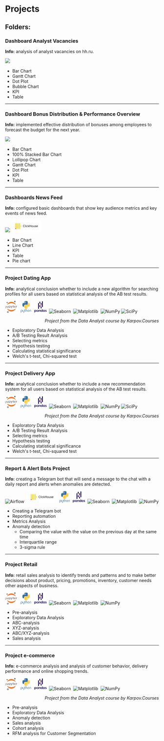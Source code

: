 # Projects
## Folders:
### Dashboard Analyst Vacancies
**Info:** analysis of analyst vacancies on hh.ru.
<div>
  <img src="https://upload.wikimedia.org/wikipedia/ru/0/06/Tableau_logo.svg" height="40"/>
</div>
<p></p>

-	Bar Chart
-	Gantt Chart
-	Dot Plot
-	Bubble Chart
-	KPI
-	Table
  ___
  
### Dashboard Bonus Distribution & Performance Overview
**Info:** implemented effective distribution of bonuses among employees to forecast the budget for the next year.
<div>
  <img src="https://upload.wikimedia.org/wikipedia/ru/0/06/Tableau_logo.svg" height="40"/>
</div>
<p></p>

-	Bar Chart
-	100% Stacked Bar Chart
-	Lollipop Chart
-	Gantt Chart
-	Dot Plot
-	KPI
-	Table
  ___

### Dashboards News Feed 
**Info:** configured basic dashboards that show key audience metrics and key events of news feed.
<div>
  <img src="https://upload.wikimedia.org/wikipedia/commons/6/6f/Superset-logo.svg" height="40"/>
  <img src="https://github.com/apache/superset/blob/master/superset-frontend/src/assets/images/clickhouse.png" height="40"/>
</div>
<p></p>

-	Bar Chart
-	Line Chart
-	KPI
-	Table
-	Pie chart
  ___
  
### Project Dating App

**Info:** analytical conclusion whether to include a new algorithm for searching profiles for all users based on statistical analysis of the AB test results.
<div>
  <img src="https://github.com/devicons/devicon/blob/master/icons/jupyter/jupyter-original-wordmark.svg" title="Jupyter" alt="Jupyter" width="40" height="40"/>&nbsp;
  <img src="https://github.com/devicons/devicon/blob/master/icons/python/python-original-wordmark.svg" title="Python" alt="Python" width="40" height="40"/>&nbsp;
  <img src="https://github.com/devicons/devicon/blob/master/icons/pandas/pandas-original-wordmark.svg" title="Pandas" alt="Pandas" width="40" height="40"/>&nbsp;
  <img src="https://user-images.githubusercontent.com/315810/92159303-30d41100-edfb-11ea-8107-1c5352202571.png" title="Seaborn" alt="Seaborn" width="40" height="40"/>&nbsp;
  <img src="https://upload.wikimedia.org/wikipedia/commons/8/84/Matplotlib_icon.svg" title="Matplotlib" alt="Matplotlib" width="40" height="40"/>&nbsp;
  <img src="https://user-images.githubusercontent.com/67586773/105040771-43887300-5a88-11eb-9f01-bee100b9ef22.png" title="NumPy" alt="NumPy" width="40" height="40"/>
  <img src="https://upload.wikimedia.org/wikipedia/commons/b/b2/SCIPY_2.svg" title="SciPy" alt="SciPy" width="40" height="40"/>  
</div>
<p align="right"><i>Project from the Data Analyst course by Karpov.Courses</i></p>

- Exploratory Data Analysis
- A/B Testing Result Analysis
- Selecting metrics
- Hypothesis testing
- Calculating statistical significance
- Welch's t-test, Chi-squared test

___
  
### Project Delivery App
**Info:** analytical conclusion whether to include a new recommendation system for all users based on statistical analysis of the AB test results.
<div>
  <img src="https://github.com/devicons/devicon/blob/master/icons/jupyter/jupyter-original-wordmark.svg" title="Jupyter" alt="Jupyter" width="40" height="40"/>&nbsp;
  <img src="https://github.com/devicons/devicon/blob/master/icons/python/python-original-wordmark.svg" title="Python" alt="Python" width="40" height="40"/>&nbsp;
  <img src="https://github.com/devicons/devicon/blob/master/icons/pandas/pandas-original-wordmark.svg" title="Pandas" alt="Pandas" width="40" height="40"/>&nbsp;
  <img src="https://user-images.githubusercontent.com/315810/92159303-30d41100-edfb-11ea-8107-1c5352202571.png" title="Seaborn" alt="Seaborn" width="40" height="40"/>&nbsp;
  <img src="https://upload.wikimedia.org/wikipedia/commons/8/84/Matplotlib_icon.svg" title="Matplotlib" alt="Matplotlib" width="40" height="40"/>&nbsp;
  <img src="https://user-images.githubusercontent.com/67586773/105040771-43887300-5a88-11eb-9f01-bee100b9ef22.png" title="NumPy" alt="NumPy" width="40" height="40"/>
  <img src="https://upload.wikimedia.org/wikipedia/commons/b/b2/SCIPY_2.svg" title="SciPy" alt="SciPy" width="40" height="40"/>
  
</div>
<p align="right"><i>Project from the Data Analyst course by Karpov.Courses</i></p>

- Exploratory Data Analysis
- A/B Testing Result Analysis
- Selecting metrics
- Hypothesis testing
- Calculating statistical significance
- Welch's t-test, Chi-squared test
___

### Report & Alert Bots Project

**Info:** creating a Telegram bot that will send a message to the chat with a daily report and alerts when anomalies are detected.

<div>
  <img src="https://upload.wikimedia.org/wikipedia/commons/d/de/AirflowLogo.png" title="Airflow" alt="Airflow" height="40"/>&nbsp;
  <img src="https://github.com/apache/superset/blob/master/superset-frontend/src/assets/images/clickhouse.png" title="ClickHouse" alt="ClickHouse" height="40"/>
  <img src="https://github.com/devicons/devicon/blob/master/icons/python/python-original-wordmark.svg" title="Python" alt="Python" width="40" height="40"/>&nbsp;
  <img src="https://github.com/devicons/devicon/blob/master/icons/pandas/pandas-original-wordmark.svg" title="Pandas" alt="Pandas" width="40" height="40"/>&nbsp;
  <img src="https://user-images.githubusercontent.com/315810/92159303-30d41100-edfb-11ea-8107-1c5352202571.png" title="Seaborn" alt="Seaborn" width="40" height="40"/>&nbsp;
  <img src="https://upload.wikimedia.org/wikipedia/commons/8/84/Matplotlib_icon.svg" title="Matplotlib" alt="Matplotlib" width="40" height="40"/>&nbsp;
  <img src="https://user-images.githubusercontent.com/67586773/105040771-43887300-5a88-11eb-9f01-bee100b9ef22.png" title="NumPy" alt="NumPy" width="40" height="40"/>
</div>

<p></p>

- Сreating a Telegram bot
- Reporting automation
- Metrics Analysis
- Anomaly detection
  - Comparing the value with the value on the previous day at the same time
  - Interquartile range
  - 3-sigma rule
___

### Project Retail
**Info:** retail sales analysis to identify trends and patterns and to make better decisions about product, pricing, promotions, inventory, customer needs other aspects of business.

<div>
  <img src="https://github.com/devicons/devicon/blob/master/icons/jupyter/jupyter-original-wordmark.svg" title="Jupyter" alt="Jupyter" width="40" height="40"/>&nbsp;
  <img src="https://github.com/devicons/devicon/blob/master/icons/python/python-original-wordmark.svg" title="Python" alt="Python" width="40" height="40"/>&nbsp;
  <img src="https://github.com/devicons/devicon/blob/master/icons/pandas/pandas-original-wordmark.svg" title="Pandas" alt="Pandas" width="40" height="40"/>&nbsp;
  <img src="https://user-images.githubusercontent.com/315810/92159303-30d41100-edfb-11ea-8107-1c5352202571.png" title="Seaborn" alt="Seaborn" width="40" height="40"/>&nbsp;
  <img src="https://upload.wikimedia.org/wikipedia/commons/8/84/Matplotlib_icon.svg" title="Matplotlib" alt="Matplotlib" width="40" height="40"/>&nbsp;
  <img src="https://user-images.githubusercontent.com/67586773/105040771-43887300-5a88-11eb-9f01-bee100b9ef22.png" title=NumPy" alt="NumPy" width="40" height="40"/>
</div>

<p></p>

- Pre-analysis
- Exploratory Data Analysis
- ABC-analysis
- XYZ-analysis
- ABC/XYZ-analysis
- Sales analysis

___

### Project e-commerce
**Info:** e-commerce analysis and analysis of customer behavior, delivery performance and online shopping trends.

<div>
  <img src="https://github.com/devicons/devicon/blob/master/icons/jupyter/jupyter-original-wordmark.svg" title="Jupyter" alt="Jupyter" width="40" height="40"/>&nbsp;
  <img src="https://github.com/devicons/devicon/blob/master/icons/python/python-original-wordmark.svg" title="Python" alt="Python" width="40" height="40"/>&nbsp;
  <img src="https://github.com/devicons/devicon/blob/master/icons/pandas/pandas-original-wordmark.svg" title="Pandas" alt="Pandas" width="40" height="40"/>&nbsp;
  <img src="https://user-images.githubusercontent.com/315810/92159303-30d41100-edfb-11ea-8107-1c5352202571.png" title="Seaborn" alt="Seaborn" width="40" height="40"/>&nbsp;
  <img src="https://upload.wikimedia.org/wikipedia/commons/8/84/Matplotlib_icon.svg" title="Matplotlib" alt="Matplotlib" width="40" height="40"/>&nbsp;
  <img src="https://user-images.githubusercontent.com/67586773/105040771-43887300-5a88-11eb-9f01-bee100b9ef22.png" title=NumPy" alt="NumPy" width="40" height="40"/>
</div>

<p align="right"><i>Project from the Data Analyst course by Karpov.Courses</i></p>

- Pre-analysis
-  Exploratory Data Analysis
- Anomaly detection
- Sales analysis
- Cohort analysis
- RFM analysis for Customer Segmentation
